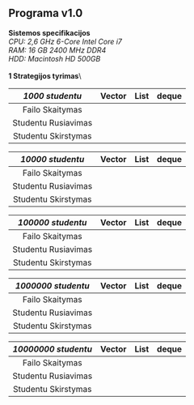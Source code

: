 ## Programa v1.0
**Sistemos specifikacijos**\
*CPU: 2,6 GHz 6-Core Intel Core i7*\
*RAM: 16 GB 2400 MHz DDR4*\
*HDD: Macintosh HD 500GB*\
\
**1 Strategijos tyrimas**\


| *1000 studentu* | Vector | List | deque |
|:-------------------:|:------------:|:-------------:|:------------:|
| Failo Skaitymas     | | | |
| Studentu Rusiavimas | | | |
| Studentu Skirstymas | | | |


| *10000 studentu* | Vector | List | deque |
|:-------------------:|:------------:|:-------------:|:------------:|
| Failo Skaitymas     | | | |
| Studentu Rusiavimas | | | |
| Studentu Skirstymas | | | |


| *100000 studentu* | Vector | List | deque |
|:-------------------:|:------------:|:-------------:|:------------:|
| Failo Skaitymas     | | | |
| Studentu Rusiavimas | | | |
| Studentu Skirstymas | | | |


| *1000000 studentu* | Vector | List | deque |
|:-------------------:|:------------:|:-------------:|:------------:|
| Failo Skaitymas     | | | |
| Studentu Rusiavimas | | | |
| Studentu Skirstymas | | | |


| *10000000 studentu* | Vector | List | deque |
|:-------------------:|:------------:|:-------------:|:------------:|
| Failo Skaitymas     | | | |
| Studentu Rusiavimas | | | |
| Studentu Skirstymas | | | |
